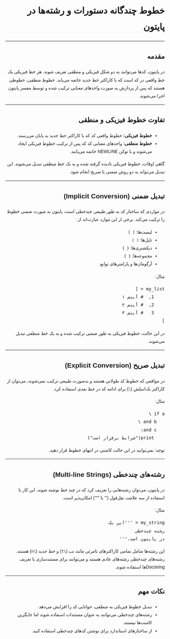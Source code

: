 <!DOCTYPE html>
<html lang="fa" dir="rtl">
<head>
    <meta charset="UTF-8">
</head>
<body style="font-family: sans-serif; direction: rtl; text-align: right; line-height: 1.8;">

<h1>خطوط چندگانه دستورات و رشته‌ها در پایتون</h1>

<hr>

<h2>مقدمه</h2>
<p>
در پایتون، کدها می‌توانند به دو شکل فیزیکی و منطقی تعریف شوند. هر خط فیزیکی یک خط واقعی در کد است که با کاراکتر خط جدید خاتمه می‌یابد. خطوط منطقی، خطوطی هستند که پس از پردازش به صورت واحدهای معنایی ترکیب شده و توسط مفسر پایتون اجرا می‌شوند.
</p>

<hr>

<h2>تفاوت خطوط فیزیکی و منطقی</h2>
<ul>
    <li><strong>خطوط فیزیکی:</strong> خطوط واقعی کد که با کاراکتر خط جدید به پایان می‌رسند.</li>
    <li><strong>خطوط منطقی:</strong> واحدهای معنایی کد که پس از ترکیب خطوط فیزیکی ایجاد می‌شوند و با توکن NEWLINE خاتمه می‌یابند.</li>
</ul>

<p>گاهی اوقات، خطوط فیزیکی نادیده گرفته شده و به یک خط منطقی تبدیل می‌شوند. این تبدیل می‌تواند به دو روش ضمنی یا صریح انجام شود.</p>

<hr>

<h2>تبدیل ضمنی (Implicit Conversion)</h2>
<p>
در مواردی که ساختار کد به طور طبیعی چندخطی است، پایتون به صورت ضمنی خطوط را ترکیب می‌کند. برخی از این موارد عبارت‌اند از:
</p>
<ul>
    <li>لیست‌ها: <code>[ ]</code></li>
    <li>تاپل‌ها: <code>( )</code></li>
    <li>دیکشنری‌ها: <code>{ }</code></li>
    <li>مجموعه‌ها: <code>{ }</code></li>
    <li>آرگومان‌ها و پارامترهای توابع</li>
</ul>

<p>مثال:</p>
<pre>
my_list = [
    1,  # آیتم ۱
    2,  # آیتم ۲
    3   # آیتم ۳
]
</pre>

<p>در این حالت، خطوط فیزیکی به طور ضمنی ترکیب شده و به یک خط منطقی تبدیل می‌شوند.</p>

<hr>

<h2>تبدیل صریح (Explicit Conversion)</h2>
<p>
در مواقعی که خطوط کد طولانی هستند و به‌صورت طبیعی ترکیب نمی‌شوند، می‌توان از کاراکتر بک‌اسلش (<code>\</code>) برای ادامه کد در خط بعدی استفاده کرد.
</p>

<p>مثال:</p>
<pre>
if a \
   and b \
   and c:
    print("شرایط برقرار است")
</pre>

<p>توجه: نمی‌توانید در این حالت کامنتی در انتهای خطوط قرار دهید.</p>

<hr>

<h2>رشته‌های چندخطی (Multi-line Strings)</h2>
<p>
در پایتون، می‌توان رشته‌هایی را تعریف کرد که در چند خط نوشته شوند. این کار با استفاده از سه علامت نقل‌قول (''' یا """) امکان‌پذیر است.
</p>

<p>مثال:</p>
<pre>
my_string = '''این یک
رشته چندخطی
در پایتون است.'''
</pre>

<p>
این رشته‌ها شامل تمامی کاراکترهای نامرئی مانند تب (<code>\t</code>) و خط جدید (<code>\n</code>) هستند. رشته‌های چندخطی رشته‌های عادی هستند و می‌توانند برای مستندسازی یا تعریف Docstringها استفاده شوند.
</p>

<hr>

<h2>نکات مهم</h2>
<ul>
    <li>تبدیل خطوط فیزیکی به منطقی، خوانایی کد را افزایش می‌دهد.</li>
    <li>رشته‌های چندخطی می‌توانند به عنوان مستندات استفاده شوند اما جایگزین کامنت‌ها نیستند.</li>
    <li>از ساختارهای استاندارد برای نوشتن کدهای چندخطی استفاده کنید.</li>
</ul>

</body>
</html>
